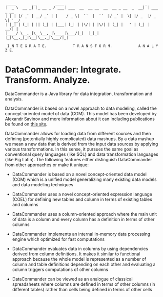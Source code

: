 
     ____        _         ____                                     _
    |  _ \  __ _| |_ __ _ / ___| ___  __  __ __  __  __ _ __  _  __| | ___  _ __ 
    | | | |/ _` | __/ _` | |    / _ \|  `´  |  `´  |/ _` |  \| |/ _  |/ _ \| '__/
    | |_| | (_| | || (_| | |___| (_| | |\/| | |\/| | (_| |   ' | (_| |  __/| |
    |____/ \__,_|\__\__,_|\____|\___/|_|  |_|_|  |_|\__,_|_|\__|\__,_|\___/|_|

	 I N T E G R A T E.            T R A N S F O R M.            A N A L Y Z E.

# DataCommander: Integrate. Transform. Analyze. 

DataCommander is a Java library for data integration, transformation and analysis. 

DataCommander is based on a novel approach to data modeling, called the concept-oriented model of data (COM). This model has been developed by Alexandr Savinov and more information about it can including publications be found on [this site](http://conceptoriented.org). 

DataCommander allows for loading data from different sources and then defining (potentially highly complicated) data mashups. By a data mashup we mean a new data that is derived from the input data sources by applying various transformations. In this sense, it pursues the same goal as conventional query languages (like SQL) and data transformation languages (like Pig Latin). The following features either distinguish DataCommander from other approaches or make it unique: 

* DataCommander is based on a novel concept-oriented data model (COM) which is a unified model generalizing many existing data models and data modeling techniques 

* DataCommander uses a novel concept-oriented expression language (COEL) for defining new tables and column in terms of existing tables and columns 

* DataCommander uses a column-oriented approach where the main unit of data is a column and every column has a definition in terms of other columns 

* DataCommander implements an internal in-memory data processing engine which optimized for fast computations 

* DataCommander evaluates data in columns by using dependencies derived from column definitions. It makes it similar to functional approach because the whole model is represented as a number of column and table definitions depending on each other and evaluating a column triggers computations of other columns 

* DataCommander can be viewed as an analogue of classical spreadsheets where columns are defined in terms of other columns (in different tables) rather than cells being defined in terms of other cells
